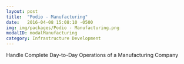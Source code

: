 ```yaml
---
layout: post
title:  "Podio - Manufacturing"
date:   2016-04-08 15:08:10 -0500
img: img/packages/Podio - Manufacturing.png
modalID: modalManufacturing
category: Infrastructure Development
---
```

Handle Complete Day-to-Day Operations of a Manufacturing Company
<form action="" method="POST">
  <script
    src="https://checkout.stripe.com/checkout.js" class="stripe-button"
    data-key="pk_live_eoqffBa4Ls4GxY7Rk6PbwrwJ"
    data-amount="200000"
    data-name="Podio - Manufacturing"
    data-description="Handle Complete Day-to-Day Operations of a Manufacturing Company"
    data-image="/img/128x128.png"
    data-locale="auto">
  </script>
</form>